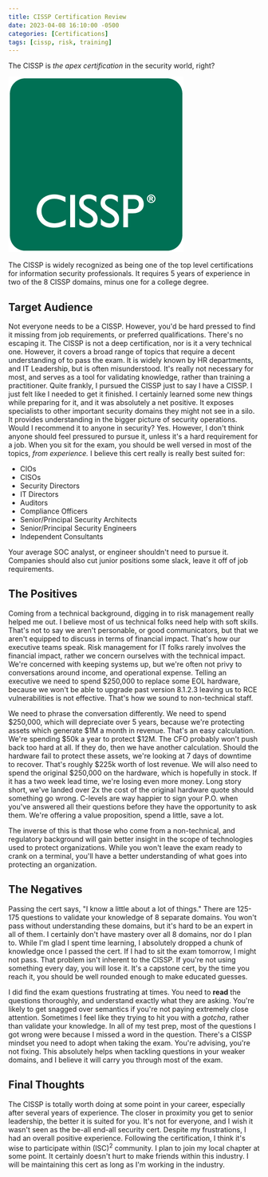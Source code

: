 ```yaml
---
title: CISSP Certification Review
date: 2023-04-08 16:10:00 -0500
categories: [Certifications]
tags: [cissp, risk, training]
---
```

The CISSP is *the apex certification* in the security world, right? 

![CISSP Logo](/assets/images/CISSP/isc2_cissp2.png)

The CISSP is widely recognized as being one of the top level certifications for information security professionals. It requires 5 years of experience in two of the 8 CISSP domains, minus one for a college degree. 

## Target Audience

Not everyone needs to be a CISSP. However, you'd be hard pressed to find it missing from job requirements, or preferred qualifications. There's no escaping it. The CISSP is not a deep certification, nor is it a very technical one. However, it covers a broad range of topics that require a decent understanding of to pass the exam. It is widely known by HR departments, and IT Leadership, but is often misunderstood. It's really not necessary for most, and serves as a tool for validating knowledge, rather than training a practitioner. Quite frankly, I pursued the CISSP just to say I have a CISSP. I just felt like I needed to get it finished. I certainly learned some new things while preparing for it, and it was absolutely a net positive. It exposes specialists to other important security domains they might not see in a silo. It provides understanding in the bigger picture of security operations. Would I recommend it to anyone in security? Yes. However, I don't think anyone should feel pressured to pursue it, unless it's a hard requirement for a job. When you sit for the exam, you should be well versed in most of the topics, *from experience.* I believe this cert really is really best suited for:

+ CIOs
+ CISOs
+ Security Directors 
+ IT Directors
+ Auditors
+ Compliance Officers
+ Senior/Principal Security Architects
+ Senior/Principal Security Engineers
+ Independent Consultants

Your average SOC analyst, or engineer shouldn't need to pursue it. Companies should also cut junior positions some slack, leave it off of job requirements.

## The Positives

Coming from a technical background, digging in to risk management really helped me out. I believe most of us technical folks need help with soft skills. That's not to say we aren't personable, or good communicators, but that we aren't equipped to discuss in terms of financial impact. That's how our executive teams speak. Risk management for IT folks rarely involves the financial impact, rather we concern ourselves with the technical impact. We're concerned with keeping systems up, but we're often not privy to conversations around income, and operational expense. Telling an executive we need to spend $250,000 to replace some EOL hardware, because we won't be able to upgrade past version 8.1.2.3 leaving us to RCE vulnerabilities is not effective. That's how we sound to non-technical staff.

We need to phrase the conversation differently. We need to spend $250,000, which will depreciate over 5 years, because we're protecting assets which generate $1M a month in revenue. That's an easy calculation. We're spending $50k a year to protect $12M. The CFO probably won't push back too hard at all. If they do, then we have another calculation. Should the hardware fail to protect these assets, we're looking at 7 days of downtime to recover. That's roughly $225k worth of lost revenue. We will also need to spend the original $250,000 on the hardware, which is hopefully in stock. If it has a two week lead time, we're losing even more money. Long story short, we've landed over 2x the cost of the original hardware quote should something go wrong. C-levels are way happier to sign your P.O. when you've answered all their questions before they have the opportunity to ask them. We're offering a value proposition, spend a little, save a lot. 

The inverse of this is that those who come from a non-technical, and regulatory background will gain better insight in the scope of technologies used to protect organizations. While you won't leave the exam ready to crank on a terminal, you'll have a better understanding of what goes into protecting an organization.

## The Negatives

Passing the cert says, "I know a little about a lot of things." There are 125-175 questions to validate your knowledge of 8 separate domains. You won't pass without understanding these domains, but it's hard to be an expert in all of them. I certainly don't have mastery over all 8 domains, nor do I plan to. While I'm glad I spent time learning, I absolutely dropped a chunk of knowledge once I passed the cert. If I had to sit the exam tomorrow, I might not pass. That problem isn't inherent to the CISSP. If you're not using something every day, you will lose it. It's a capstone cert, by the time you reach it, you should be well rounded enough to make educated guesses.

I did find the exam questions frustrating at times. You need to **read** the questions thoroughly, and understand exactly what they are asking. You're likely to get snagged over semantics if you're not paying extremely close attention. Sometimes I feel like they trying to hit you with a *gotcha*, rather than validate your knowledge. In all of my test prep, most of the questions I got wrong were because I missed a word in the question. There's a CISSP mindset you need to adopt when taking the exam. You're advising, you're not fixing. This absolutely helps when tackling questions in your weaker domains, and I believe it will carry you through most of the exam. 

## Final Thoughts

The CISSP is totally worth doing at some point in your career, especially after several years of experience. The closer in proximity you get to senior leadership, the better it is suited for you. It's not for everyone, and I wish it wasn't seen as the be-all end-all security cert. Despite my frustrations, I had an overall positive experience. Following the certification, I think it's wise to participate within (ISC)<sup>2</sup> community. I plan to join my local chapter at some point. It certainly doesn't hurt to make friends within this industry. I will be maintaining this cert as long as I'm working in the industry.



